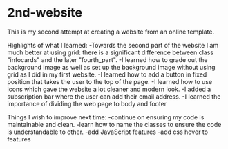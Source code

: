 # 2nd-website
This is my second attempt at creating a website from an online template.

Highlights of what I learned:
-Towards the second part of the website I am much better at using grid: there is a significant difference between class "infocards" and the later "fourth_part".
-I learned how to grade out the background image as well as set up the background image without using grid as I did in my first website.
-I learned how to add a button in fixed position that takes the user to the top of the page.
-I learned how to use icons which gave the website a lot cleaner and modern look.
-I added a subscription bar where the user can add their email address.
-I learned the importance of dividing the web page to body and footer

Things I wish to improve next time:
-continue on ensuring my code is maintainable and clean.
-learn how to name the classes to ensure the code is understandable to other.
-add JavaScript features
-add css hover to features
